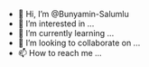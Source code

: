 - 👋 Hi, I’m @Bunyamin-Salumlu
- 👀 I’m interested in ...
- 🌱 I’m currently learning ...
- 💞️ I’m looking to collaborate on ...
- 📫 How to reach me ...

<!---
Bunyamin-Salumlu/Bunyamin-Salumlu is a ✨ special ✨ repository because its `README.md` (this file) appears on your GitHub profile.
You can click the Preview link to take a look at your changes.
--->
